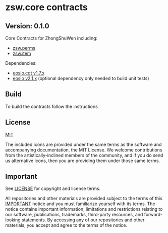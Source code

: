 # zsw.core contracts
## Version: 0.1.0

Core Contracts for ZhongShuWen including: 

   * [zsw.perms](./contracts/zsw.perms)
   * [zsw.item](./contracts/zsw.item)

Dependencies:
* [eosio.cdt v1.7.x](https://github.com/EOSIO/eosio.cdt/releases/tag/v1.7.0)
* [eosio v2.1.x](https://github.com/EOSIO/eos/releases/tag/v2.1.0) (optional dependency only needed to build unit tests)

## Build

To build the contracts follow the instructions 


## License

[MIT](./LICENSE)

The included icons are provided under the same terms as the software and accompanying documentation, the MIT License.  We welcome contributions from the artistically-inclined members of the community, and if you do send us alternative icons, then you are providing them under those same terms.

## Important

See [LICENSE](./LICENSE) for copyright and license terms.

All repositories and other materials are provided subject to the terms of this [IMPORTANT](./IMPORTANT.md) notice and you must familiarize yourself with its terms.  The notice contains important information, limitations and restrictions relating to our software, publications, trademarks, third-party resources, and forward-looking statements.  By accessing any of our repositories and other materials, you accept and agree to the terms of the notice.
